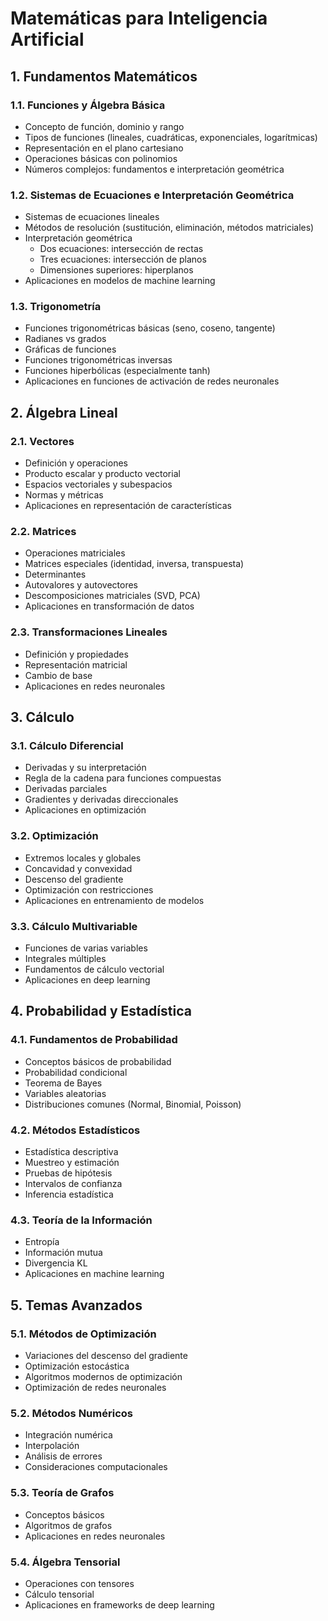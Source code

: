 # Matemáticas para Inteligencia Artificial

## 1. Fundamentos Matemáticos
### 1.1. Funciones y Álgebra Básica
- Concepto de función, dominio y rango
- Tipos de funciones (lineales, cuadráticas, exponenciales, logarítmicas)
- Representación en el plano cartesiano
- Operaciones básicas con polinomios
- Números complejos: fundamentos e interpretación geométrica

### 1.2. Sistemas de Ecuaciones e Interpretación Geométrica
- Sistemas de ecuaciones lineales
- Métodos de resolución (sustitución, eliminación, métodos matriciales)
- Interpretación geométrica
  - Dos ecuaciones: intersección de rectas
  - Tres ecuaciones: intersección de planos
  - Dimensiones superiores: hiperplanos
- Aplicaciones en modelos de machine learning

### 1.3. Trigonometría
- Funciones trigonométricas básicas (seno, coseno, tangente)
- Radianes vs grados
- Gráficas de funciones
- Funciones trigonométricas inversas
- Funciones hiperbólicas (especialmente tanh)
- Aplicaciones en funciones de activación de redes neuronales

## 2. Álgebra Lineal
### 2.1. Vectores
- Definición y operaciones
- Producto escalar y producto vectorial
- Espacios vectoriales y subespacios
- Normas y métricas
- Aplicaciones en representación de características

### 2.2. Matrices
- Operaciones matriciales
- Matrices especiales (identidad, inversa, transpuesta)
- Determinantes
- Autovalores y autovectores
- Descomposiciones matriciales (SVD, PCA)
- Aplicaciones en transformación de datos

### 2.3. Transformaciones Lineales
- Definición y propiedades
- Representación matricial
- Cambio de base
- Aplicaciones en redes neuronales

## 3. Cálculo
### 3.1. Cálculo Diferencial
- Derivadas y su interpretación
- Regla de la cadena para funciones compuestas
- Derivadas parciales
- Gradientes y derivadas direccionales
- Aplicaciones en optimización

### 3.2. Optimización
- Extremos locales y globales
- Concavidad y convexidad
- Descenso del gradiente
- Optimización con restricciones
- Aplicaciones en entrenamiento de modelos

### 3.3. Cálculo Multivariable
- Funciones de varias variables
- Integrales múltiples
- Fundamentos de cálculo vectorial
- Aplicaciones en deep learning

## 4. Probabilidad y Estadística
### 4.1. Fundamentos de Probabilidad
- Conceptos básicos de probabilidad
- Probabilidad condicional
- Teorema de Bayes
- Variables aleatorias
- Distribuciones comunes (Normal, Binomial, Poisson)

### 4.2. Métodos Estadísticos
- Estadística descriptiva
- Muestreo y estimación
- Pruebas de hipótesis
- Intervalos de confianza
- Inferencia estadística

### 4.3. Teoría de la Información
- Entropía
- Información mutua
- Divergencia KL
- Aplicaciones en machine learning

## 5. Temas Avanzados
### 5.1. Métodos de Optimización
- Variaciones del descenso del gradiente
- Optimización estocástica
- Algoritmos modernos de optimización
- Optimización de redes neuronales

### 5.2. Métodos Numéricos
- Integración numérica
- Interpolación
- Análisis de errores
- Consideraciones computacionales

### 5.3. Teoría de Grafos
- Conceptos básicos
- Algoritmos de grafos
- Aplicaciones en redes neuronales

### 5.4. Álgebra Tensorial
- Operaciones con tensores
- Cálculo tensorial
- Aplicaciones en frameworks de deep learning
